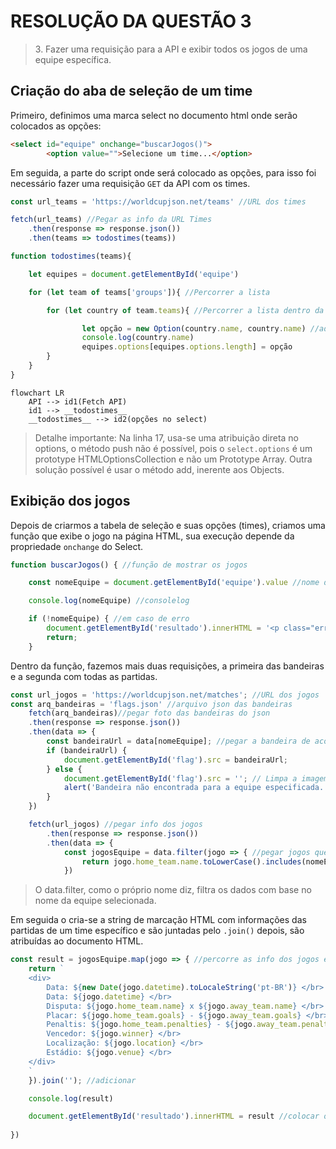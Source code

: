 # RESOLUÇÃO DA QUESTÃO 3

> 3\. Fazer uma requisição para a API e exibir todos os jogos de uma equipe específica.

## Criação do aba de seleção de um time

Primeiro, definimos uma marca select no documento html onde serão colocados as opções:

```html linenums="34"
<select id="equipe" onchange="buscarJogos()">
        <option value="">Selecione um time...</option>
```

Em seguida, a parte do script onde será colocado as opções, para isso foi necessário fazer uma requisição ```GET``` da API com os times.

```js linenums="1" hl_lines="17"
const url_teams = 'https://worldcupjson.net/teams' //URL dos times

fetch(url_teams) //Pegar as info da URL Times
    .then(response => response.json())
    .then(teams => todostimes(teams))

function todostimes(teams){

    let equipes = document.getElementById('equipe') 

    for (let team of teams['groups']){ //Percorrer a lista

        for (let country of team.teams){ //Percorrer a lista dentro da lista para pegar o nomes dos times

                let opção = new Option(country.name, country.name) //adicionar opção
                console.log(country.name)
                equipes.options[equipes.options.length] = opção
        }
    }
}
```

```mermaid
flowchart LR
    API --> id1(Fetch API)
    id1 --> __todostimes__
    __todostimes__ --> id2(opções no select)
```

> Detalhe importante: Na linha 17, usa-se uma atribuição direta no options, o método push não é possível, pois o ```select.options``` é um prototype HTMLOptionsCollection  e não um Prototype Array. Outra solução possível é usar o método add, inerente aos Objects.  
  
## Exibição dos jogos

Depois de criarmos a tabela de seleção e suas opções (times), criamos uma função que exibe o jogo na página HTML, sua execução depende da propriedade ```onchange``` do Select.

```js linenums="24"
function buscarJogos() { //função de mostrar os jogos

    const nomeEquipe = document.getElementById('equipe').value //nome da equipe

    console.log(nomeEquipe) //consolelog

    if (!nomeEquipe) { //em caso de erro
        document.getElementById('resultado').innerHTML = '<p class="error">Por favor, selecione uma equipe.</p>';
        return;
    }
```

Dentro da função, fazemos mais duas requisições, a primeira das bandeiras e a segunda com todas as partidas.

```js linenums="35" hl_lines="17 18 19"
const url_jogos = 'https://worldcupjson.net/matches'; //URL dos jogos
const arq_bandeiras = 'flags.json' //arquivo json das bandeiras
    fetch(arq_bandeiras)//pegar foto das bandeiras do json        
    .then(response => response.json())
    .then(data => {
        const bandeiraUrl = data[nomeEquipe]; //pegar a bandeira de acordo com o nome da equipe
        if (bandeiraUrl) {
            document.getElementById('flag').src = bandeiraUrl;
        } else {
            document.getElementById('flag').src = ''; // Limpa a imagem se a equipe não for encontrada
            alert('Bandeira não encontrada para a equipe especificada.');
        }
    })

    fetch(url_jogos) //pegar info dos jogos
        .then(response => response.json())
        .then(data => {
            const jogosEquipe = data.filter(jogo => { //pegar jogos que foram jogados em casa ou fora de casa do time
                return jogo.home_team.name.toLowerCase().includes(nomeEquipe.toLowerCase()) || jogo.away_team.name.toLowerCase().includes(nomeEquipe.toLowerCase());
            })
```

> O data.filter, como o próprio nome diz, filtra os dados com base no nome da equipe selecionada.

Em seguida o cria-se a string de marcação HTML com informações das partidas de um time específico e são juntadas pelo ```.join()``` depois, são atribuídas ao documento HTML.

```js linenums="57"
const result = jogosEquipe.map(jogo => { //percorre as info dos jogos e coloca em result
    return `
    <div>
        Data: ${new Date(jogo.datetime).toLocaleString('pt-BR')} </br>
        Data: ${jogo.datetime} </br>
        Disputa: ${jogo.home_team.name} x ${jogo.away_team.name} </br>
        Placar: ${jogo.home_team.goals} - ${jogo.away_team.goals} </br>
        Penaltis: ${jogo.home_team.penalties} - ${jogo.away_team.penalties} </br>
        Vencedor: ${jogo.winner} </br>
        Localização: ${jogo.location} </br>
        Estádio: ${jogo.venue} </br>
    </div>
    `
    }).join(''); //adicionar 

    console.log(result)

    document.getElementById('resultado').innerHTML = result //colocar o result no result do html
    
})
```
